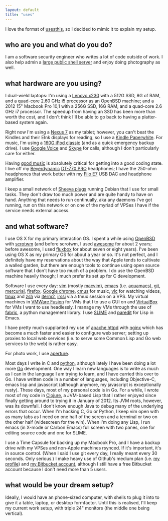 ```yaml
---
layout: default
title: "uses"
---
```


I love the format of [usesthis](http://usesthis.com/), so I decided to mimic
it to explain my setup.

## who are you and what do you do?
I am a software security engineer who writes a lot of code outside of work.
I also help admin a [large public shell server](http://www.devio.us) and 
enjoy doing photography as well.

## what hardware are you using?
I dual-wield laptops: I'm using a [Lenovo x230](http://www.lenovo.com/products/us/laptop/thinkpad/x-series/x230/)
with a 512G SSD, 8G of RAM, and a quad-core 2.60 GHz i5 processor as an
OpenBSD machine; and a 2012 15" Macbook Pro 10,1 with a 256G SSD, 16G RAM,
and a quad-core 2.6 GHz i7 processor.  The speedup from having an SSD has been
more than worth the cost, and I don't think I'll be able to go back to having
a platter-based system again.

Right now I'm using a [Nexus 7](http://www.google.com/nexus/7/) as my
tablet; however, you can't beat the Kindles and their EInk displays for
reading, so I use a [Kindle Paperwhite](http://www.amazon.com/dp/B007OZNUCE).
For music, I'm using a [160G iPod classic](http://www.apple.com/ipodclassic/)
(and as a quick emergency backup drive). I use
[Google Voice](https://voice.google.com) and 
[Skype](http://www.skype.com) for calls, although I don't particularly 
care for either.

Having [good music](http://www.last.fm/user/brokenlcd) is absolutely 
critical for getting into a good coding state. I live off my
[Beyerdynamic](http://www.beyerdynamic.com/)
[DT-770 PRO](http://north-america.beyerdynamic.com/shop/hah/headphones-and-headsets/studio-and-stage/studio-headphones/dt-770-pro.html)
headphones; I have the 250-ohm headphones that work better with my
[Fiio E7](http://www.fiio.com.cn/product/index.aspx?ID=28&MenuID=020301)
USB DAC and headphone amplifier.

I keep a small network of [Sheeva plugs](http://www.plugcomputer.org/) 
running Debian that I use for small tasks. They don't draw too much power 
and are quite handy to have on hand. Anything that needs to run continually,
aka any daemons I've got running, run on this network or on one of the myriad
of VPSes I have if the service needs external access.

## and what software?
I use OS X for my primary interaction OS. I spent a while using
[OpenBSD](http://www.openbsd.org) with 
[scrotwm](https://opensource.conformal.com/wiki/scrotwm) (and before
scrotwm, I used [awesome](http://awesome.naquadah.org/) for about 2 years;
before awesome, I used [fluxbox](http://www.fluxbox.org/) for about seven or
eight years). I've been using OS X as my primary OS for about a year
or so. It's not perfect, and I definitely have my reservations about the 
way that Apple tends to cultivate a walled garden, but there are enough 
tools to continue using open source software that I don't have too much of 
a problem. I do use the OpenBSD machine heavily though; I much prefer its
set up for C development.

Software I use every day: [vim](http://www.vim.org/) (mostly 
[macvim](http://code.google.com/p/macvim/)),
[emacs](http://www.gnu.org/software/emacs) (i.e.
[aquamacs](http://aquamacs.org/)),
[git](http://git-scm.com/), [mercurial](http://mercurial.selenic.com/),
[firefox](http://www.mozilla.org/en-US/firefox/new/), 
[Google chrome](http://www.google.com/chrome/),
[cmus](http://cmus.sourceforge.net/) for music,
[vlc](http://www.videolan.org/) for watching videos,
[tmux](http://tmux.sourceforge.net/) and [zsh](http://www.zsh.org/) via
[iterm2](http://www.iterm2.com/), [irssi](http://www.irssi.org/) via a
tmux session on a VPS. My virtual machines in 
[VMWare Fusion](http://www.vmware.com/products/fusion/) for VMs that I to 
use a GUI on and [VirtualBox](https://www.virtualbox.org/) for VMs I want 
to use headlessly. I manage my VMs through the use of 
[fabric](http://fabfile.org/), a python management library. I use 
[SLIME](http://common-lisp.net/project/slime/) and 
[paredit](http://www.emacswiki.org/emacs/ParEdit) for Lisp in Emacs.

I have pretty much supplanted my use of [apache httpd](http://httpd.apache.org/)
with [nginx](http://www.nginx.org/) which has become a much faster and easier 
to configure web server; setting up proxies to local web services (i.e. to
serve some Common Lisp and Go web services to the web) is rather easy.

For photo work, I use [aperture](http://www.apple.com/aperture/).

Most days I write in C and [python](http://www.python.org/), although lately
I have been doing a lot more [Go](http://golang.org/) development. One way
I learn new languages is to write as much as I can in the language I am
trying to learn, and I have carried this over to Go. I have written code in
a number of languages, including Objective-C, emacs lisp and javascript
(although anymore, my javascript is exceptionally rusty). These days,
most of my personal code is in Go. For a while, I wrote most of my code in
[Clojure](http://www.clojure.org), a JVM-based Lisp that I rather enjoyed
since finally getting around to trying it in January of 2012. Its JVM roots,
however, was its downfall. I don't know enough Java to debug many of the
underlying errors that occur. When I'm hacking C, Go or Python, I keep vim
open with as many tabs as I need on one half of the screen and a terminal or
two on the other half (widescreen for the win). When I'm doing any Lisp, I
run emacs (in X-mode or Carbon Emacs) full screen with two panes, one for
editing source code and one for SLIME.

I use a Time Capsule for backing up my Macbook Pro, and I have a backup drive
with my VPSes and non-Apple machines rsynced. If it's important, it's in source
control. (When I said I use git every day, I really meant every 30 seconds.
Only serious.) I make heavy use of Github's medium plan (i.e.
[my profile](https://github.com/kisom)) and
[my Bitbucket account](https://bitbucket.org/kisom), although I still
have a free Bitbucket account because I don't need more than 5 users.

## what would be your dream setup?
Ideally, I would have an phone-sized computer, with shells to plug it into
to give it a table, laptop, or desktop formfactor. Until this is realised, 
I'll keep my current work setup, with triple 24" monitors (the middle one
being vertical).
